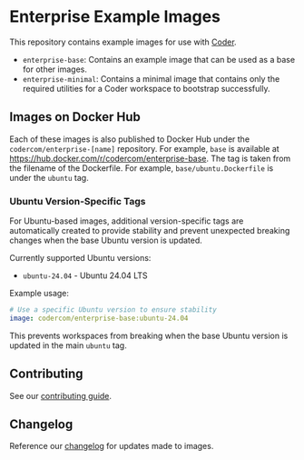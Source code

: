 # Enterprise Example Images

This repository contains example images for use with [Coder](https://coder.com/docs/v2/latest).

- `enterprise-base`: Contains an example image that can be used as a base for
  other images.
- `enterprise-minimal`: Contains a minimal image that contains only the required
  utilities for a Coder workspace to bootstrap successfully.

## Images on Docker Hub

Each of these images is also published to Docker Hub under the
`codercom/enterprise-[name]` repository. For example, `base` is available at
https://hub.docker.com/r/codercom/enterprise-base. The tag is taken from the
filename of the Dockerfile. For example, `base/ubuntu.Dockerfile` is
under the `ubuntu` tag.

### Ubuntu Version-Specific Tags

For Ubuntu-based images, additional version-specific tags are automatically created
to provide stability and prevent unexpected breaking changes when the base Ubuntu
version is updated.

Currently supported Ubuntu versions:

- `ubuntu-24.04` - Ubuntu 24.04 LTS

Example usage:

```yaml
# Use a specific Ubuntu version to ensure stability
image: codercom/enterprise-base:ubuntu-24.04
```

This prevents workspaces from breaking when the base Ubuntu version is updated
in the main `ubuntu` tag.

## Contributing

See our [contributing guide](.github/CONTRIBUTING.md).

## Changelog

Reference our [changelog](./changelog.md) for updates made to images.
